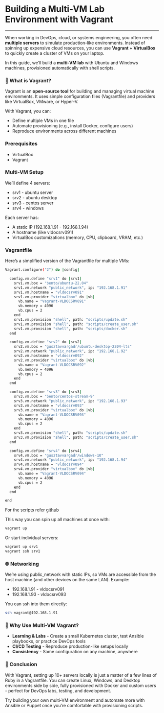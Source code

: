 # Building a Multi-VM Lab Environment with Vagrant
---

When working in DevOps, cloud, or systems engineering, you often need **multiple servers** to simulate production-like environments. Instead of spinning up expensive cloud resources, you can use **Vagrant + VirtualBox** to quickly create a cluster of VMs on your laptop.

In this guide, we’ll build a **multi-VM lab** with Ubuntu and Windows machines, provisioned automatically with shell scripts.

### 🔧 What is Vagrant?

Vagrant is an **open-source tool** for building and managing virtual machine environments. It uses simple configuration files (Vagrantfile) and providers like VirtualBox, VMware, or Hyper-V.

With Vagrant, you can:

- Define multiple VMs in one file
- Automate provisioning (e.g., install Docker, configure users)
- Reproduce environments across different machines

### Prerequisites

- VirtualBox
- Vagrant

### Multi-VM Setup

We’ll define 4 servers:

- srv1 - ubuntu server
- srv2 - ubuntu desktop
- srv3 - centos server
- srv4 - windows

Each server has:

- A static IP (192.168.1.91 - 192.168.1.94)
- A hostname (like vldocsrv091)
- VirtualBox customizations (memory, CPU, clipboard, VRAM, etc.)

### Vagrantfile

Here’s a simplified version of the Vagrantfile for multiple VMs:

```bash
Vagrant.configure("2") do |config|

  config.vm.define "srv1" do |srv1|
    srv1.vm.box = "bento/ubuntu-22.04"
    srv1.vm.network "public_network", ip: "192.168.1.91"
    srv1.vm.hostname = "vldocsrv091"
    srv1.vm.provider "virtualbox" do |vb|
      vb.name = "Vagrant-VLDOCSRV091"
      vb.memory = 4096
      vb.cpus = 2
    end
    srv1.vm.provision "shell", path: "scripts/update.sh"
    srv1.vm.provision "shell", path: "scripts/create_user.sh"
    srv1.vm.provision "shell", path: "scripts/docker.sh"
  end

  config.vm.define "srv2" do |srv2|
    srv2.vm.box = "gusztavvargadr/ubuntu-desktop-2204-lts"
    srv2.vm.network "public_network", ip: "192.168.1.92"
    srv2.vm.hostname = "vldocsrv092"
    srv2.vm.provider "virtualbox" do |vb|
      vb.name = "Vagrant-VLDOCSRV092"
      vb.memory = 4096
      vb.cpus = 2
    end
  end

  config.vm.define "srv3" do |srv3|
    srv3.vm.box = "bento/centos-stream-9"
    srv3.vm.network "public_network", ip: "192.168.1.93"
    srv3.vm.hostname = "vldocsrv093"
    srv3.vm.provider "virtualbox" do |vb|
      vb.name = "Vagrant-VLDOCSRV093"
      vb.memory = 4096
      vb.cpus = 2
    end
    srv3.vm.provision "shell", path: "scripts/update.sh"
    srv3.vm.provision "shell", path: "scripts/create_user.sh"
  end

  config.vm.define "srv4" do |srv4|
    srv4.vm.box = "gusztavvargadr/windows-10"
    srv4.vm.network "public_network", ip: "192.168.1.94"
    srv4.vm.hostname = "vldocsrv094"
    srv4.vm.provider "virtualbox" do |vb|
      vb.name = "Vagrant-VLDOCSRV094"
      vb.memory = 4096
      vb.cpus = 2
    end
  end

end
```

For the scripts refer [github](https://github.com/Narendrakaduru/vagrant-vb-infra.git)

This way you can spin up all machines at once with:

```bash
vagrant up
```

Or start individual servers:
```bash
vagrant up srv1
vagrant ssh srv1
```

### 🌐 Networking

We’re using public_network with static IPs, so VMs are accessible from the host machine (and other devices on the same LAN). Example:

- 192.168.1.91 - vldocsrv091
- 192.168.1.93 - vldocsrv093

You can ssh into them directly:

```bash
ssh vagrant@192.168.1.91
```

### 🚀 Why Use Multi-VM Vagrant?

- **Learning & Labs** - Create a small Kubernetes cluster, test Ansible playbooks, or practice DevOps tools
- **CI/CD Testing** - Reproduce production-like setups locally
- **Consistency** - Same configuration on any machine, anywhere

### 🎯 Conclusion

With Vagrant, setting up 10+ servers locally is just a matter of a few lines of Ruby in a Vagrantfile. You can create Linux, Windows, and Desktop environments side by side, fully provisioned with Docker and custom users - perfect for DevOps labs, testing, and development.

Try building your own multi-VM environment and automate more with Ansible or Puppet once you’re comfortable with provisioning scripts.